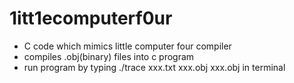 # 1itt1ecomputerf0ur
* C code which mimics little computer four compiler
* compiles .obj(binary) files into c program
* run program by typing ./trace xxx.txt xxx.obj xxx.obj in terminal
